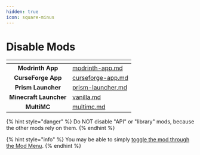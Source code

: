 ```yaml
---
hidden: true
icon: square-minus
---
```


# Disable Mods

<table data-view="cards"><thead><tr><th align="center"></th><th data-hidden data-card-target data-type="content-ref"></th></tr></thead><tbody><tr><td align="center"><strong>Modrinth App</strong></td><td><a href="modrinth-app.md">modrinth-app.md</a></td></tr><tr><td align="center"><strong>CurseForge App</strong></td><td><a href="curseforge-app.md">curseforge-app.md</a></td></tr><tr><td align="center"><strong>Prism Launcher</strong></td><td><a href="prism-launcher.md">prism-launcher.md</a></td></tr><tr><td align="center"><strong>Minecraft Launcher</strong></td><td><a href="vanilla.md">vanilla.md</a></td></tr><tr><td align="center"><strong>MultiMC</strong></td><td><a href="multimc.md">multimc.md</a></td></tr></tbody></table>

{% hint style="danger" %}
Do NOT disable "API" or "library" mods, because the other mods rely on them.
{% endhint %}

{% hint style="info" %}
You may be able to simply [toggle the mod through the Mod Menu](../../info/options/mod-menu.md).
{% endhint %}
